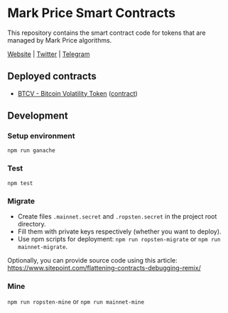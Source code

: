 # Mark Price Smart Contracts

This repository contains the smart contract code for tokens that are managed by Mark Price algorithms.

[Website](https://btcv.volatility-tokens.com/) | [Twitter](https://twitter.com/MarkPriceSource) | [Telegram](https://t.me/MarkPrice) 

## Deployed contracts

* [BTCV - Bitcoin Volatility Token](https://etherscan.io/token/0x25629a835075cab4ff0f340ee6a350aa16ca475a) ([contract](https://etherscan.io/address/0x25629a835075cab4ff0f340ee6a350aa16ca475a))

## Development

### Setup environment

`npm run ganache`

### Test

`npm test`

### Migrate

* Create files `.mainnet.secret` and `.ropsten.secret` in the project root directory.
* Fill them with private keys respectively (whether you want to deploy).
* Use npm scripts for deployment: `npm run ropsten-migrate` or `npm run mainnet-migrate`.

Optionally, you can provide source code using this article: https://www.sitepoint.com/flattening-contracts-debugging-remix/

### Mine

`npm run ropsten-mine` or `npm run mainnet-mine`
